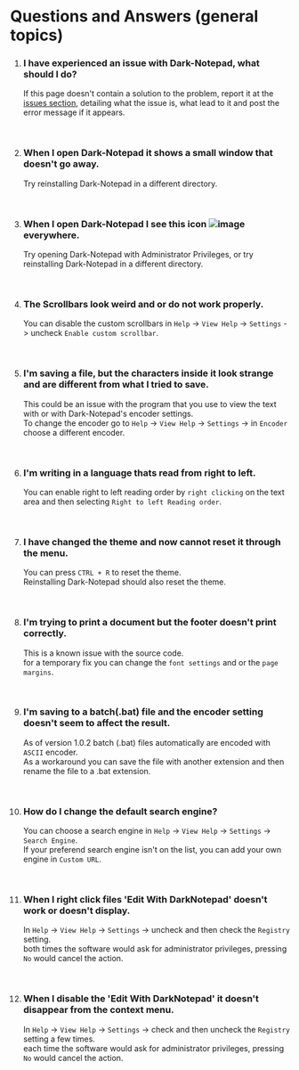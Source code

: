 # Questions and Answers (general topics)

1. ### I have experienced an issue with Dark-Notepad, what should I do?
   If this page doesn't contain a solution to the problem, report it at the [issues section](https://github.com/000Daniel/Dark-Notepad/issues), detailing what the issue is, what lead to it and post the error message if it appears.
   
   <br/>
2. ### When I open Dark-Notepad it shows a small window that doesn't go away.
   Try reinstalling Dark-Notepad in a different directory.
   
   <br/>
3. ### When I open Dark-Notepad I see this icon ![image](https://user-images.githubusercontent.com/90350173/197747308-be29df90-9a3f-4d61-983e-a194f1faf28a.png) everywhere. 
   Try opening Dark-Notepad with Administrator Privileges, or try reinstalling Dark-Notepad in a different directory.
      
   <br/>
4. ### The Scrollbars look weird and or do not work properly.
   You can disable the custom scrollbars in `Help` -> `View Help` -> `Settings` -> uncheck `Enable custom scrollbar`.
         
   <br/>
5. ### I'm saving a file, but the characters inside it look strange and are different from what I tried to save.
   This could be an issue with the program that you use to view the text with or with Dark-Notepad's encoder settings. <br/>
   To change the encoder go to `Help` -> `View Help` -> `Settings` -> in `Encoder` choose a different encoder.
         
   <br/>
6. ### I'm writing in a language thats read from right to left.
   You can enable right to left reading order by `right clicking` on the text area and then selecting `Right to left Reading order`.
         
   <br/>
7. ### I have changed the theme and now cannot reset it through the menu.
   You can press `CTRL + R` to reset the theme. <br/>
   Reinstalling Dark-Notepad should also reset the theme.
   
   <br/>
8. ### I'm trying to print a document but the footer doesn't print correctly.
   This is a known issue with the source code. <br/>
   for a temporary fix you can change the `font settings` and or the `page margins`.
      
   <br/>
9. ### I'm saving to a batch(.bat) file and the encoder setting doesn't seem to affect the result.
   As of version 1.0.2 batch (.bat) files automatically are encoded with `ASCII` encoder. <br/>
   As a workaround you can save the file with another extension and then rename the file to a .bat extension.
   
   <br/>
10. ### How do I change the default search engine?
     You can choose a search engine in `Help` -> `View Help` -> `Settings` -> `Search Engine`. <br/>
     If your preferend search engine isn't on the list, you can add your own engine in `Custom URL`.
   
   <br/>
   
11. ### When I right click files 'Edit With DarkNotepad' doesn't work or doesn't display.
     In `Help` -> `View Help` -> `Settings` -> uncheck and then check the `Registry` setting. <br/>
     both times the software would ask for administrator privileges, pressing `No` would cancel the action.
     
<br/>

12. ### When I disable the 'Edit With DarkNotepad' it doesn't disappear from the context menu.
     In `Help` -> `View Help` -> `Settings` -> check and then uncheck the `Registry` setting a few times. <br/>
     each time the software would ask for administrator privileges, pressing `No` would cancel the action.
   
